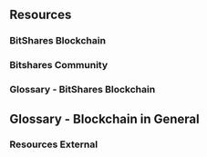 ## Resources

### 

### BitShares Blockchain 

### Bitshares Community

### Glossary - BitShares Blockchain

## Glossary - Blockchain in General

### Resources External
